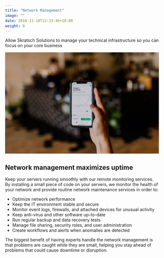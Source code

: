 ```yaml
---
title: "Network Management"
image: ""
date: 2018-11-18T12:33:46+10:00
weight: 8
---
```


Allow Skratsch Solutions to manage your technical infrastructure so you can focus on your core business

![Accounting Services](/images/austin-distel-nGc5RT2HmF0-unsplash.jpg)

## Network management maximizes uptime

Keep your servers running smoothly with our remote monitoring services. By installing a small piece of code on your servers, we monitor the health of your network and provide routine network maintenance services in order to:

* Optimize network performance
* Keep the IT environment stable and secure
* Monitor event logs, firewalls, and attached devices for unusual activity
* Keep anti-virus and other software up-to-date
* Run regular backup and data recovery tests
* Manage file sharing, security roles, and user administration
* Create workflows and alerts when anomalies are detected

The biggest benefit of having experts handle the network management is that problems are caught while they are small, helping you stay ahead of problems that could cause downtime or disruption.